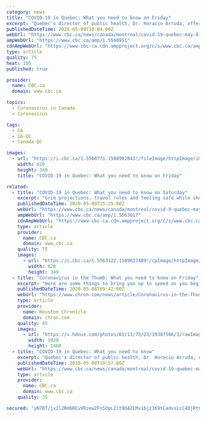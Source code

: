 ```yaml
---
category: news
title: "COVID-19 in Quebec: What you need to know on Friday"
excerpt: "Quebec's director of public health, Dr. Horacio Arruda, offered more details on the province's testing for COVID-19, which has faced criticism from experts as the province opens up."
publishedDateTime: 2020-05-09T10:04:00Z
webUrl: "https://www.cbc.ca/news/canada/montreal/covid-19-quebec-may-8-1.5560951"
ampWebUrl: "https://www.cbc.ca/amp/1.5560951"
cdnAmpWebUrl: "https://www-cbc-ca.cdn.ampproject.org/c/s/www.cbc.ca/amp/1.5560951"
type: article
quality: 75
heat: 105
published: true

provider:
  name: CBC.ca
  domain: www.cbc.ca

topics:
  - Coronavirus in Canada
  - Coronavirus

tags:
  - CA
  - CA-QC
  - Canada-QC

images:
  - url: "https://i.cbc.ca/1.5560771.1588902843!/fileImage/httpImage/image.jpg_gen/derivatives/16x9_620/mask.jpg"
    width: 620
    height: 349
    title: "COVID-19 in Quebec: What you need to know on Friday"

related:
  - title: "COVID-19 in Quebec: What you need to know on Saturday"
    excerpt: "Grim projections, travel rules and feeling safe while shopping at your local market — here's what's going on today."
    publishedDateTime: 2020-05-09T15:25:00Z
    webUrl: "https://www.cbc.ca/news/canada/montreal/covid-9-quebec-may-9-1.5563017"
    ampWebUrl: "https://www.cbc.ca/amp/1.5563017"
    cdnAmpWebUrl: "https://www-cbc-ca.cdn.ampproject.org/c/s/www.cbc.ca/amp/1.5563017"
    type: article
    provider:
      name: CBC.ca
      domain: www.cbc.ca
    quality: 75
    images:
      - url: "https://i.cbc.ca/1.5563122.1589037489!/cpImage/httpImage/image.jpg_gen/derivatives/16x9_620/covid-que-20200508.jpg"
        width: 620
        height: 349
  - title: "Coronavirus in the Thumb: What you need to know on Friday"
    excerpt: "Here are some things to bring you up to speed as you begin your Friday: Upper Thumb cases still on the rise Cases in the Thumb continued upward Thursday, as state numbers showed 11 additional confirmed coronavirus cases."
    publishedDateTime: 2020-05-08T09:42:00Z
    webUrl: "https://www.chron.com/news/article/Coronavirus-in-the-Thumb-What-you-need-to-know-15255539.php"
    type: article
    provider:
      name: Houston Chronicle
      domain: chron.com
    quality: 45
    images:
      - url: "https://s.hdnux.com/photos/01/11/75/23/19387586/3/rawImage.jpg"
        width: 1920
        height: 1460
  - title: "COVID-19 in Quebec: What you need to know"
    excerpt: "Quebec's director of public health, Dr. Horacio Arruda, offered more details on the province's testing for COVID-19, which has faced criticism from experts as the province opens up."
    publishedDateTime: 2020-05-08T19:57:00Z
    webUrl: "https://www.cbc.ca/news/canada/montreal/covid-19-quebec-may-8-1.5560951"
    type: article
    provider:
      name: CBC.ca
      domain: www.cbc.ca
    quality: 35

secured: "yN7BT/jv2l2RH6REvVRzewZFn5OpLIlt9OAZCMv16jz1K9tCadvsLcC4DjRtQrDo4trLwkHBs6d46dB0BRM4XWJsP0TpFPULudNp1yI7fq0U079mAeq2Zi3WbEWMmOeODtpWx7WO7JJrO0u+EdEhVO6XTBBJwcuRQEJejz+fTpmNj1Z7SP+p7gt7Tnmx0XoZuYv+UddIyQliykAqYHx6kd6Oo2Z7dFJCGiB1Woi/Gw3WDKsk8XbubqvUhydaQGZqrN+ZwWd6QJDFBxjvP2nqwEiKflkMeeIFzj2ZLxnlY/THdWHlGhBYgtCDzNu1Yd2s2xKROjoLViXamBuePfSwNPMP7RFSEiNyqoMFbk8foc7sxVSwHzhH87CUNwJngL3zNDm6DU36qSrfcDOZ3MSYaXG90sXxvBk1ZOtDIMe6o1PN5XyrRmPNF/4XjOlfedLJY7FySIIr5qeYovQl4Vq2L9kjoOnuB/0JzF89QeEfafM=;coBj5uQxKiUodbOZe+ehxw=="
---
```


